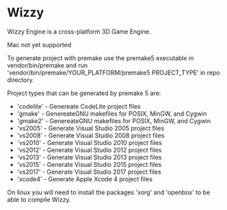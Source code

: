 # Wizzy
Wizzy Engine is a cross-platform 3D Game Engine.

Mac not yet supported

To generate project with premake use the premake5 executable in vendor/bin/premake and run 'vendor/bin/premake/YOUR_PLATFORM/premake5 PROJECT_TYPE' in repo directory.

Project types that can be generated by premake 5 are:
- 'codelite'  - Genereate CodeLite project files
- 'gmake'     - GenereateGNU makefiles for POSIX, MinGW, and Cygwin
- 'gmake2'    - GenereateGNU makefiles for POSIX, MinGW, and Cygwin
- 'vs2005'    - Generate Visual Studio 2005 project files
- 'vs2008'    - Generate Visual Studio 2008 project files
- 'vs2010'    - Generate Visual Studio 2010 project files
- 'vs2012'    - Generate Visual Studio 2012 project files
- 'vs2013'    - Generate Visual Studio 2013 project files
- 'vs2015'    - Generate Visual Studio 2015 project files
- 'vs2017'    - Generate Visual Studio 2017 project files
- 'xcode4'    - Generate Apple Xcode 4 project files

On linux you will need to install the packages 'xorg' and 'openbox' to be able to compile Wizzy.
